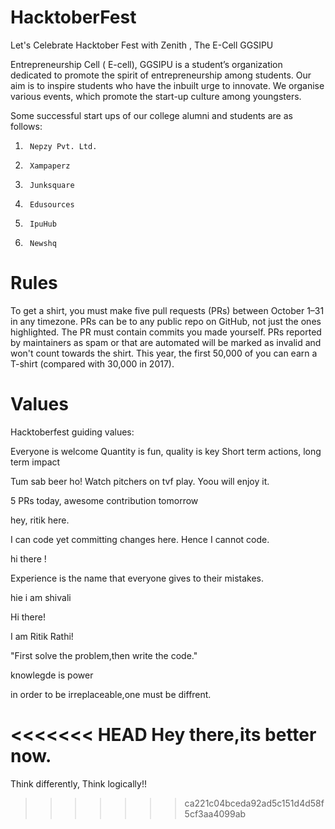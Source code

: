 # <h1> HacktoberFest</h1>
Let's Celebrate Hacktober Fest with Zenith , The E-Cell GGSIPU

Entrepreneurship Cell ( E-cell), GGSIPU is a student’s organization dedicated to promote the spirit of entrepreneurship among students. Our aim is to inspire students who have the inbuilt urge to innovate. We organise various events, which promote the start-up culture among youngsters.

Some  successful start ups of our college alumni and students are as follows:
1.      Nepzy Pvt. Ltd.
2.      Xampaperz
3.      Junksquare
4.      Edusources
5.      IpuHub
6.      Newshq


# Rules

To get a shirt, you must make five pull requests (PRs) between October 1–31 in any timezone. PRs can be to any public repo on GitHub, not just the ones highlighted. The PR must contain commits you made yourself. PRs reported by maintainers as spam or that are automated will be marked as invalid and won't count towards the shirt. This year, the first 50,000 of you can earn a T-shirt (compared with 30,000 in 2017).

# Values
Hacktoberfest guiding values:

Everyone is welcome
Quantity is fun, quality is key
Short term actions, long term impact

Tum sab beer ho!
Watch pitchers on tvf play.
Yoou will enjoy it.


5 PRs today, awesome contribution tomorrow


hey, ritik here. 

I can code yet committing changes here. Hence I cannot code. 


hi there !

Experience is the name that everyone gives to their mistakes.


hie i am shivali

Hi there!

I am Ritik Rathi!


"First solve the problem,then write the code."



knowlegde is power


in order to be irreplaceable,one must be diffrent.

<<<<<<< HEAD
Hey there,its better now.
=======
Think differently, Think logically!!
>>>>>>> ca221c04bceda92ad5c151d4d58f5cf3aa4099ab
